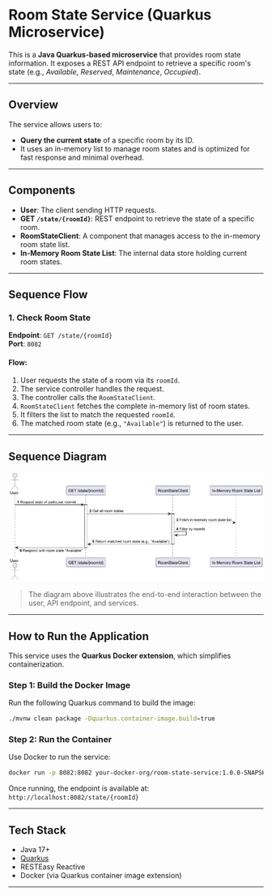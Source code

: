 # Room State Service (Quarkus Microservice)

This is a **Java Quarkus-based microservice** that provides room state information. It exposes a REST API endpoint to retrieve a specific room's state (e.g., *Available*, *Reserved*, *Maintenance*, *Occupied*).

---

## Overview

The service allows users to:

- **Query the current state** of a specific room by its ID.   
- It uses an in-memory list to manage room states and is optimized for fast response and minimal overhead.
---

## Components

- **User**: The client sending HTTP requests.
- **GET `/state/{roomId}`**: REST endpoint to retrieve the state of a specific room.
- **RoomStateClient**: A component that manages access to the in-memory room state list.
- **In-Memory Room State List**: The internal data store holding current room states.

---

## Sequence Flow

### 1. Check Room State

**Endpoint**: `GET /state/{roomId}`  
**Port**: `8082`

#### Flow:

1. User requests the state of a room via its `roomId`.
2. The service controller handles the request.
3. The controller calls the `RoomStateClient`.
4. `RoomStateClient` fetches the complete in-memory list of room states.
5. It filters the list to match the requested `roomId`.
6. The matched room state (e.g., `"Available"`) is returned to the user.

---

## Sequence Diagram

![Sequence Diagram](room-state-sequence.png)

>The diagram above illustrates the end-to-end interaction between the user, API endpoint, and services.

---

## How to Run the Application

This service uses the **Quarkus Docker extension**, which simplifies containerization.

### Step 1: Build the Docker Image

Run the following Quarkus command to build the image:

```bash
./mvnw clean package -Dquarkus.container-image.build=true
```

### Step 2: Run the Container

Use Docker to run the service:

```bash
docker run -p 8082:8082 your-docker-org/room-state-service:1.0.0-SNAPSHOT
```

Once running, the endpoint is available at:  
`http://localhost:8082/state/{roomId}`

---

## Tech Stack

- Java 17+
- [Quarkus](https://quarkus.io/)
- RESTEasy Reactive
- Docker (via Quarkus container image extension)

---